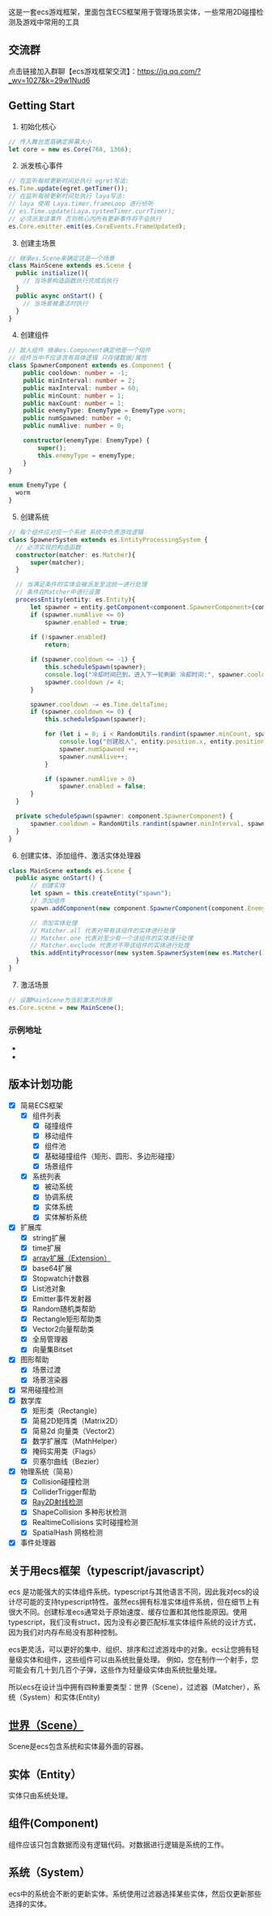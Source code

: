 这是一套ecs游戏框架，里面包含ECS框架用于管理场景实体，一些常用2D碰撞检测及游戏中常用的工具

## 交流群
点击链接加入群聊【ecs游戏框架交流】：https://jq.qq.com/?_wv=1027&k=29w1Nud6

## Getting Start

1. 初始化核心

```typescript
// 传入舞台宽高确定屏幕大小
let core = new es.Core(768, 1366);
```

2. 派发核心事件

```typescript
// 在监听每帧更新时间处执行 egret写法:
es.Time.update(egret.getTimer());
// 在监听每帧更新时间处执行 laya写法:
// laya 使用 Laya.timer.frameLoop 进行侦听
// es.Time.update(Laya.systemTimer.currTimer);
// 必须派发该事件 否则核心内所有更新事件将不会执行
es.Core.emitter.emit(es.CoreEvents.FrameUpdated);
```

3. 创建主场景

```typescript
// 继承es.Scene来确定这是一个场景
class MainScene extends es.Scene {
  public initialize(){
    // 当场景构造函数执行完成后执行
  }
  public async onStart() {
    // 当场景被激活时执行
  }
}
```

4. 创建组件

```typescript
// 敌人组件 继承es.Component确定他是一个组件
// 组件当中不应该含有具体逻辑 只存储数据/属性
class SpawnerComponent extends es.Component {
    public cooldown: number = -1;
    public minInterval: number = 2;
    public maxInterval: number = 60;
    public minCount: number = 1;
    public maxCount: number = 1;
    public enemyType: EnemyType = EnemyType.worm;
    public numSpawned: number = 0;
    public numAlive: number = 0;

    constructor(enemyType: EnemyType) {
        super();
        this.enemyType = enemyType;
    }
}

enum EnemyType {
  worm
}
```

5. 创建系统

```typescript
// 每个组件应对应一个系统 系统中负责游戏逻辑
class SpawnerSystem extends es.EntityProcessingSystem {
  // 必须实现的构造函数
  constructor(matcher: es.Matcher){
      super(matcher);
  }

  // 当满足条件的实体会被派发至这统一进行处理
  // 条件在Matcher中进行设置
  processEntity(entity: es.Entity){
      let spawner = entity.getComponent<component.SpawnerComponent>(component.SpawnerComponent);
      if (spawner.numAlive <= 0)
          spawner.enabled = true;
      
      if (!spawner.enabled)
          return;

      if (spawner.cooldown <= -1) {
          this.scheduleSpawn(spawner);
          console.log("冷却时间已到，进入下一轮刷新 冷却时间:", spawner.cooldown);
          spawner.cooldown /= 4;
      }

      spawner.cooldown -= es.Time.deltaTime;
      if (spawner.cooldown <= 0) {
          this.scheduleSpawn(spawner);

          for (let i = 0; i < RandomUtils.randint(spawner.minCount, spawner.maxCount); i ++) {
              console.log("创建敌人", entity.position.x, entity.position.y, spawner.enemyType, entity);
              spawner.numSpawned ++;
              spawner.numAlive++;
          }

          if (spawner.numAlive > 0)
              spawner.enabled = false;
      }
  }

  private scheduleSpawn(spawner: component.SpawnerComponent) {
      spawner.cooldown = RandomUtils.randint(spawner.minInterval, spawner.maxInterval);
  }
}
```

6. 创建实体、添加组件、激活实体处理器

```typescript
class MainScene extends es.Scene {
  public async onStart() {
      // 创建实体
      let spawn = this.createEntity("spawn");
      // 添加组件
      spawn.addComponent(new component.SpawnerComponent(component.EnemyType.worm));

      // 添加实体处理
      // Matcher.all 代表对带有该组件的实体进行处理
      // Matcher.one 代表对至少有一个该组件的实体进行处理
      // Matcher.exclude 代表对不带该组件的实体进行处理
      this.addEntityProcessor(new system.SpawnerSystem(new es.Matcher().all(component.SpawnerComponent)));
  }
}
```

7. 激活场景

```typescript
// 设置MainScene为当前激活的场景
es.Core.scene = new MainScene();
```

### 示例地址

- [egret]: https://github.com/esengine/ecs-egret-demo	"egret"

- [laya]: https://github.com/esengine/ecs-laya-demo	"laya"



## 版本计划功能

- [x] 简易ECS框架
  - [x] 组件列表
    - [x] 碰撞组件
    - [x] 移动组件
    - [x] 组件池
    - [x] 基础碰撞组件（矩形、圆形、多边形碰撞）
    - [x] 场景组件
  - [x] 系统列表
    - [x] 被动系统
    - [x] 协调系统
    - [x] 实体系统
    - [x] 实体解析系统
- [x] 扩展库
  - [x] string扩展
  - [x] time扩展
  - [x] [array扩展（Extension）](https://github.com/esengine/egret-framework/wiki/Array-%E6%89%A9%E5%B1%95%E8%AF%B4%E6%98%8E)
  - [x] base64扩展
  - [x] Stopwatch计数器
  - [x] List池对象
  - [x] Emitter事件发射器
  - [x] Random随机类帮助
  - [x] Rectangle矩形帮助类
  - [x] Vector2向量帮助类
  - [x] 全局管理器
  - [x] 向量集Bitset
- [x] 图形帮助
  - [x] 场景过渡
  - [x] 场景渲染器
- [x] 常用碰撞检测
- [x] 数学库
  - [x] 矩形类（Rectangle）
  - [x] 简易2D矩阵类（Matrix2D）
  - [x] 简易2d 向量类（Vector2）
  - [x] 数学扩展库（MathHelper）
  - [x] 掩码实用类（Flags）
  - [x] 贝塞尔曲线（Bezier）
- [x] 物理系统（简易）
  - [x] Collision碰撞检测
  - [x] ColliderTrigger帮助
  - [x] [Ray2D射线检测](https://github.com/esengine/egret-framework/wiki/Ray2D-2D%E5%B0%84%E7%BA%BF)
  - [x] ShapeCollision 多种形状检测
  - [x] RealtimeCollisions 实时碰撞检测
  - [x] SpatialHash 网格检测
- [x] 事件处理器

## 关于用ecs框架（typescript/javascript）
ecs 是功能强大的实体组件系统。typescript与其他语言不同，因此我对ecs的设计尽可能的支持typescript特性。虽然ecs拥有标准实体组件系统，但在细节上有很大不同。创建标准ecs通常处于原始速度、缓存位置和其他性能原因。使用typescript，我们没有struct，因为没有必要匹配标准实体组件系统的设计方式，因为我们对内存布局没有那种控制。

ecs更灵活，可以更好的集中、组织、排序和过滤游戏中的对象。ecs让您拥有轻量级实体和组件，这些组件可以由系统批量处理。
例如，您在制作一个射手，您可能会有几十到几百个子弹，这些作为轻量级实体由系统批量处理。

所以ecs在设计当中拥有四种重要类型：世界（Scene），过滤器（Matcher），系统（System）和实体(Entity)

## [世界（Scene）](https://github.com/esengine/egret-framework/wiki/%E5%9C%BA%E6%99%AF-Scene)
Scene是ecs包含系统和实体最外面的容器。

## 实体（Entity）
实体只由系统处理。

## 组件(Component)
组件应该只包含数据而没有逻辑代码。对数据进行逻辑是系统的工作。

## 系统（System）
ecs中的系统会不断的更新实体。系统使用过滤器选择某些实体，然后仅更新那些选择的实体。

